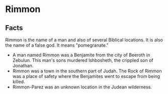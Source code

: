 # Rimmon

## Facts

Rimmon is the name of a man and also of several Biblical locations. It is also the name of a false god. It means "pomegranate."

* A man named Rimmon was a Benjamite from the city of Beeroth in Zebulun. This man's sons murdered Ishbosheth, the crippled son of Jonathan.
* Rimmon was a town in the southern part of Judah. The Rock of Rimmon was a place of safety where the Benjamites went to escape from being killed.
* Rimmon-Parez was an unknown location in the Judean wilderness.